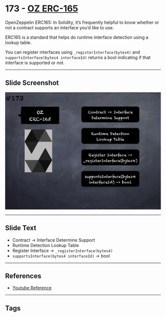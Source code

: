 # 173 - [OZ ERC-165](OZ%20ERC-165.md)
OpenZeppelin ERC165: In Solidity, it’s frequently helpful to know whether or not a contract supports an interface you’d like to use. 

ERC165 is a standard that helps do runtime interface detection using a lookup table. 

You can register interfaces using `_registerInterface(bytes4)` and `supportsInterface(bytes4 interfaceId)` returns a bool indicating if that interface is supported or not.
___
## Slide Screenshot
![173.png](../../images/3.Solidity%20201/173.png)
___
## Slide Text
- Contract -> Interface Determine Support
- Runtime Detection Lookup Table
- Register Interface -> `_registerInterface(bytes4)`
- `supportsInterface(bytes4 interfaceId)` -> bool
___
## References
- [Youtube Reference](https://youtu.be/L_9Fk6HRwpU?t=796)
___
## Tags